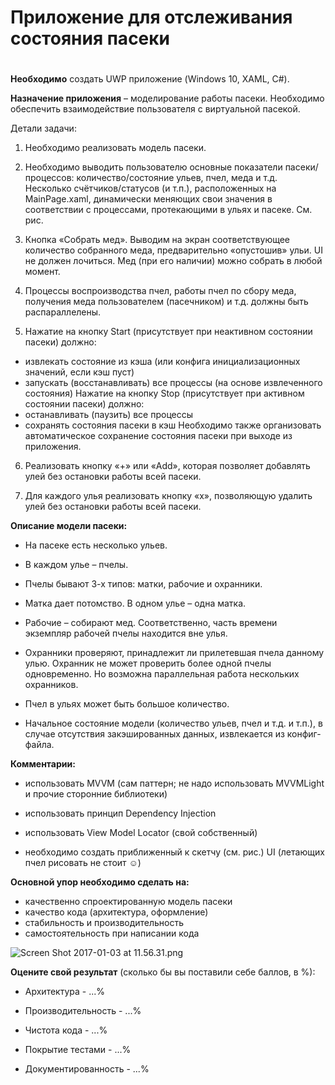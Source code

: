 # Приложение для отслеживания состояния пасеки
 #
**Необходимо** создать UWP приложение (Windows 10, XAML, C#).

**Назначение приложения** – моделирование работы пасеки.
Необходимо обеспечить взаимодействие пользователя с виртуальной пасекой.

Детали задачи:

1. Необходимо реализовать модель пасеки.

2. Необходимо выводить пользователю основные показатели пасеки/процессов: количество/состояние ульев, пчел, меда и т.д.
Несколько счётчиков/статусов (и т.п.), расположенных на  MainPage.xaml, динамически меняющих свои значения в соответствии с процессами, протекающими в ульях и пасеке.
См. рис.

3. Кнопка «Собрать мед». Выводим на экран соответствующее количество собранного меда, предварительно «опустошив» ульи.
UI не должен лочиться.
Мед (при его наличии) можно собрать в любой момент. 

4. Процессы воспроизводства пчел, работы пчел по сбору меда, получения меда пользователем (пасечником) и т.д. должны быть распараллелены.

5. Нажатие на кнопку Start (присутствует при неактивном состоянии пасеки) должно:
- извлекать состояние из кэша (или конфига инициализационных значений, если кэш пуст) 
- запускать (восстанавливать) все процессы (на основе извлеченного состояния)
Нажатие на кнопку Stop (присутствует при активном состоянии пасеки) должно:
- останавливать (паузить) все процессы
- сохранять состояния пасеки в кэш
Необходимо также организовать автоматическое сохранение состояния пасеки при выходе из приложения.

6. Реализовать кнопку «+» или «Add», которая позволяет добавлять улей без остановки работы всей пасеки.

7. Для каждого улья реализовать кнопку «х», позволяющую удалить улей без остановки работы всей пасеки.

**Описание модели пасеки:**

* На пасеке есть несколько ульев.

* В каждом улье – пчелы.

* Пчелы бывают 3-х типов: матки, рабочие и охранники.

* Матка дает потомство. В одном улье – одна матка.

* Рабочие – собирают мед. Соответственно, часть времени экземпляр рабочей пчелы находится вне улья.

* Охранники проверяют, принадлежит ли прилетевшая пчела данному улью. Охранник не может проверить более одной пчелы одновременно. Но возможна параллельная работа нескольких охранников. 

* Пчел в ульях может быть большое количество.

* Начальное состояние модели (количество ульев, пчел и т.д. и т.п.), в случае отсутствия закэшированных данных, извлекается из конфиг-файла.

**Комментарии:**

- использовать MVVM (сам паттерн; не надо использовать MVVMLight и прочие сторонние библиотеки)

- использовать принцип Dependency Injection

- использовать View Model Locator (свой собственный)

- необходимо создать приближенный к скетчу (см. рис.) UI (летающих пчел рисовать не стоит ☺)

**Основной упор необходимо сделать на:**

- качественно спроектированную модель пасеки
- качество кода (архитектура, оформление)
- стабильность и производительность
- самостоятельность при написании кода

![Screen Shot 2017-01-03 at 11.56.31.png](https://bitbucket.org/repo/pE7R55/images/2935971817-Screen%20Shot%202017-01-03%20at%2011.56.31.png)

**Оцените свой результат** (сколько бы вы поставили себе баллов, в %): 

- Архитектура - ...%

- Производительность - ...%

- Чистота кода - ...%

- Покрытие тестами - ...%

- Документированность - ...%
